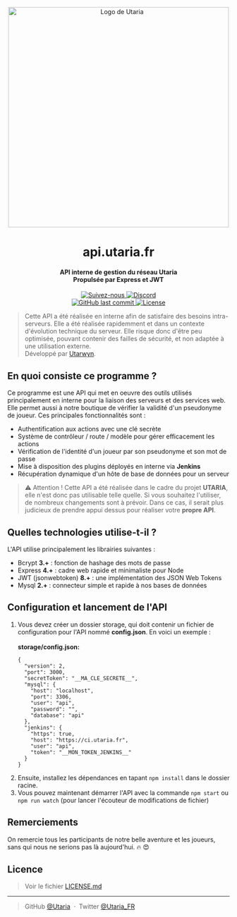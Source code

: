 <p align="center">
    <img src="https://i.imgur.com/rNl9EhX.png" alt="Logo de Utaria" width="500">
</p>

<h1 align="center">api.utaria.fr</h1>
<h4 align="center">
API interne de gestion du réseau Utaria
<br>
Propulsée par Express et JWT
</h4>

<p align="center">
    <a href="https://twitter.com/Utaria_FR">
        <img src="https://img.shields.io/twitter/follow/Utaria_FR.svg?style=social&label=Suivez-nous%20sur%20Twitter" alt="Suivez-nous">
    </a>
    <a href="https://discord.gg/UNgPrPk">
        <img src="https://img.shields.io/discord/220472433344380928.svg" alt="Discord">
    </a>
    <br>
    <a href="https://github.com/Utaria/api.utaria.fr/commits/master">
        <img src="https://img.shields.io/github/last-commit/Utaria/api.utaria.fr/master.svg" alt="GitHub last commit">
    </a>
    <a href="https://github.com/Utaria/api.utaria.fr/blob/master/LICENSE.md">
        <img src="https://img.shields.io/badge/Licenses-CC%20BY--SA%203.0%20&%20MIT-green.svg" alt="License">
    </a>
</p>

>
> Cette API a été réalisée en interne afin de satisfaire des besoins intra-serveurs. Elle a été réalisée rapidemment et dans un contexte d'évolution technique du serveur. Elle risque donc d'être peu optimisée, pouvant contenir des failles de sécurité, et non adaptée à une utilisation externe. \
> Développé par [Utarwyn](https://github.com/utarwyn). 
>


## En quoi consiste ce programme ?

Ce programme est une API qui met en oeuvre des outils utilisés principalement en interne pour la liaison des serveurs et des services web.
Elle permet aussi à notre boutique de vérifier la validité d'un pseudonyme de joueur.
Ces principales fonctionnalités sont :

* Authentification aux actions avec une clé secrète
* Système de contrôleur / route / modèle pour gérer efficacement les actions
* Vérification de l'identité d'un joueur par son pseudonyme et son mot de passe
* Mise à disposition des plugins déployés en interne via **Jenkins**
* Récupération dynamique d'un hôte de base de données pour un serveur

> :warning: Attention ! Cette API a été réalisée dans le cadre du projet **UTARIA**, elle n'est donc pas utilisable telle quelle. Si vous souhaitez l'utiliser, de nombreux changements sont à prévoir. Dans ce cas, il serait plus judicieux de prendre appui dessus pour réaliser votre **propre API**.

## Quelles technologies utilise-t-il ?

L'API utilise principalement les librairies suivantes :

* Bcrypt **3.+** : fonction de hashage des mots de passe
* Express **4.+** : cadre web rapide et minimaliste pour Node
* JWT (jsonwebtoken) **8.+** : une implémentation des JSON Web Tokens
* Mysql **2.+** : connecteur simple et rapide à nos bases de données

## Configuration et lancement de l'API

1. Vous devez créer un dossier storage, qui doit contenir un fichier de configuration pour l'API nommé **config.json**. En voici un exemple : \
    \
    **storage/config.json:**
    ```
    {
      "version": 2,
      "port": 3000,
      "secretToken": "__MA_CLE_SECRETE__",
      "mysql": {
        "host": "localhost",
        "port": 3306,
        "user": "api",
        "password": "",
        "database": "api"
      },
      "jenkins": {
        "https": true,
        "host": "https://ci.utaria.fr",
        "user": "api",
        "token": "__MON_TOKEN_JENKINS__"
      }
    }
    ```
2. Ensuite, installez les dépendances en tapant `npm install` dans le dossier racine.
3. Vous pouvez maintenant démarrer l'API avec la commande `npm start` ou `npm run watch` (pour lancer l'écouteur de modifications de fichier)

## Remerciements

On remercie tous les participants de notre belle aventure et les joueurs, sans qui nous ne serions pas là aujourd'hui. :fire: :heart_eyes: 

## Licence

> Voir le fichier [LICENSE.md](https://github.com/Utaria/api.utaria.fr/blob/master/LICENSE.md)

---

> GitHub [@Utaria](https://github.com/utaria) &nbsp;&middot;&nbsp;
> Twitter [@Utaria_FR](https://twitter.com/Utaria_FR)
